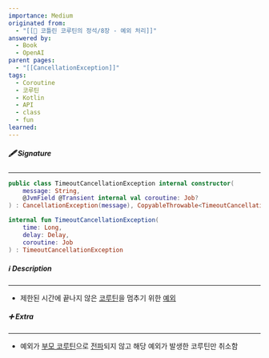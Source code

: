 ```yaml
---
importance: Medium
originated from:
  - "[[📘 코틀린 코루틴의 정석/8장 - 예외 처리]]"
answered by:
  - Book
  - OpenAI
parent pages:
  - "[[CancellationException]]"
tags:
  - Coroutine
  - 코루틴
  - Kotlin
  - API
  - class
  - fun
learned:
---
```

##### 🖋️ Signature
---
```Kotlin
public class TimeoutCancellationException internal constructor(
    message: String,
    @JvmField @Transient internal val coroutine: Job?
) : CancellationException(message), CopyableThrowable<TimeoutCancellationException>
```

```Kotlin
internal fun TimeoutCancellationException(
    time: Long,
    delay: Delay, 
    coroutine: Job
) : TimeoutCancellationException
```

##### ℹ️ Description
---
- 제한된 시간에 끝나지 않은 [코루틴](코루틴.md)을 멈추기 위한 [예외](예외.md)

##### ➕ Extra
---
- 예외가 [부모 코루틴](부모%20코루틴.md)으로 [전파](예외%20전파.md)되지 않고 해당 예외가 발생한 코루틴만 취소함
